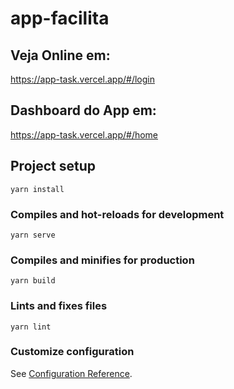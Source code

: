# app-facilita

## Veja Online em:

https://app-task.vercel.app/#/login

## Dashboard do App em:

https://app-task.vercel.app/#/home


## Project setup
```
yarn install
```

### Compiles and hot-reloads for development
```
yarn serve
```

### Compiles and minifies for production
```
yarn build
```

### Lints and fixes files
```
yarn lint
```

### Customize configuration
See [Configuration Reference](https://cli.vuejs.org/config/).


